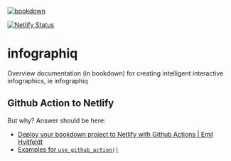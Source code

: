 [![bookdown](https://github.com/marinebon/infographiq/actions/workflows/bookdown.yaml/badge.svg)](https://github.com/marinebon/infographiq/actions/workflows/bookdown.yaml)

[![Netlify Status](https://api.netlify.com/api/v1/badges/3f767845-a5d9-4f1b-8938-d68f43eca2cc/deploy-status)](https://app.netlify.com/sites/infographiq/deploys)

# infographiq
Overview documentation (in bookdown) for creating intelligent interactive infographics, ie infographiq


## Github Action to Netlify

But why? Answer should be here:

* [Deploy your bookdown project to Netlify with Github Actions | Emil Hvitfeldt](https://www.hvitfeldt.me/blog/bookdown-netlify-github-actions/)
* [Examples for `use_github_action()`](https://github.com/r-lib/actions/tree/master/examples#example-workflows)
